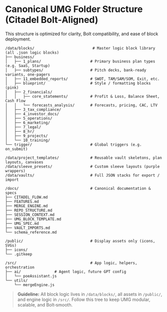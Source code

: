 # Canonical UMG Folder Structure (Citadel Bolt‑Aligned)

This structure is optimized for clarity, Bolt compatibility, and ease of block deployment.

```
/data/blocks/                          # Master logic block library (all .json logic blocks)
├── business/
│   ├── 1_plans/                      # Primary business plan types (e.g. SaaS, Startup)
│   ├── subtypes/                     # Pitch decks, bank‑ready variants, one‑pagers
│   ├── 11_embedded_reports/          # SWOT, TAM/SAM/SOM, Exit, etc.
│   ├── blueprint/                    # Style / formatting blocks (pink)
│   ├── 2_financials/
│   │   ├── core_statements/          # Profit & Loss, Balance Sheet, Cash Flow
│   │   └── forecasts_analysis/       # Forecasts, pricing, CAC, LTV
│   ├── 3_tax_compliance/
│   ├── 4_investor_docs/
│   ├── 5_operations/
│   ├── 6_marketing/
│   ├── 7_legal/
│   ├── 8_hr/
│   ├── 9_projects/
│   └── 10_training/
└── trigger/                          # Global triggers (e.g. on_submit)

/data/project_templates/              # Reusable vault skeletons, plan layouts, canvases
/data/sleeve_presets/                 # Custom sleeve layouts (purple wrappers)
/data/vaults/                         # Full JSON stacks for export / import

/docs/                                # Canonical documentation & specs
├── CITADEL_FLOW.md
├── FEATURES.md
├── MERGE_ENGINE.md
├── REPO_STRUCTURE.md
├── SESSION_CONTEXT.md
├── UMG_BLOCK_TEMPLATE.md
├── UMG_SPEC.md
├── VAULT_IMPORTS.md
└── schema_reference.md

/public/                              # Display assets only (icons, SVGs)
├── icons/
└── .gitkeep

/src/                                 # App logic, helpers, orchestration
├── ai/               # Agent logic, future GPT config
│   └── poeAssistant.js
└── utils/
    └── mergeEngine.js
```

> **Guideline:** All block logic lives in `/data/blocks/`, all assets in `/public/`, and engine logic in `/src/`. Follow this tree to keep UMG modular, scalable, and Bolt‑smooth.
